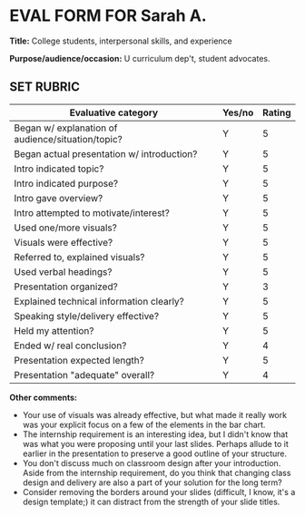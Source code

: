 # <span style="text-align:center;">EVAL FORM FOR Sarah A.</span>

**Title:** College students, interpersonal skills, and experience

**Purpose/audience/occasion:** U curriculum dep't, student advocates. 

## SET RUBRIC

| **Evaluative category**                           | **Yes/no** | **Rating** |
| ------------------------------------------------- | ---------- | ---------- |
| Began w/ explanation of audience/situation/topic? | Y          | 5          |
| Began actual presentation w/ introduction?        | Y          | 5          |
| Intro indicated topic?                            | Y          | 5          |
| Intro indicated purpose?                          | Y          | 5          |
| Intro gave overview?                              | Y          | 5          |
| Intro attempted to motivate/interest?             | Y          | 5          |
| Used one/more visuals?                            | Y          | 5          |
| Visuals were effective?                           | Y          | 5          |
| Referred to, explained visuals?                   | Y          | 5          |
| Used verbal headings?                             | Y          | 5          |
| Presentation organized?                           | Y          | 3          |
| Explained technical information clearly?          | Y          | 5          |
| Speaking style/delivery effective?                | Y          | 5          |
| Held my attention?                                | Y          | 5          |
| Ended w/ real conclusion?                         | Y          | 4          |
| Presentation expected length?                     | Y          | 5          |
| Presentation "adequate" overall?                  | Y          | 4          |

**Other comments:**

* Your use of visuals was already effective, but what made it really work was your explicit focus on a few of the elements in the bar chart.
* The internship requirement is an interesting idea, but I didn't know that was what you were proposing until your last slides. Perhaps allude to it earlier in the presentation to preserve a good outline of your structure.
* You don't discuss much on classroom design after your introduction. Aside from the internship requirement, do you think that changing class design and delivery are also a part of your solution for the long term?
* Consider removing the borders around your slides (difficult, I know, it's a design template;) it can distract from the strength of your slide titles.